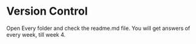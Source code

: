 # Version Control
Open Every folder and check the readme.md file.
You will get answers of every week, till week 4.
